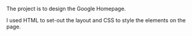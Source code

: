 The project is to design the Google Homepage.

I used HTML to set-out the layout and CSS to style the elements on the page. 